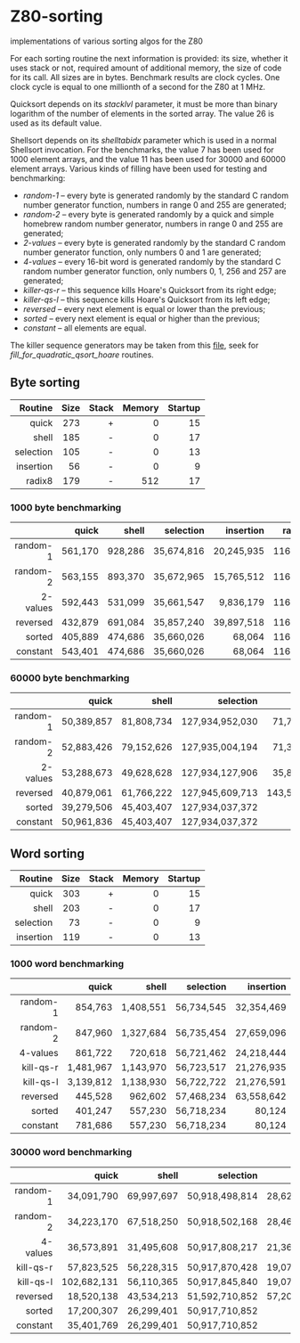 # Z80-sorting
implementations of various sorting algos for the Z80

For each sorting routine the next information is provided:  its size, whether it uses stack or not, required amount of additional memory, the size of code for its call.  All sizes are in bytes.  Benchmark results are clock cycles.  One clock cycle is equal to one millionth of a second for the Z80 at 1 MHz.

Quicksort depends on its *stacklvl* parameter, it must be more than binary logarithm of the number of elements in the sorted array.  The value 26 is used as its default value. 

Shellsort depends on its *shelltabidx* parameter which is used in a normal Shellsort invocation.  For the benchmarks, the value 7 has been used for 1000 element arrays, and the value 11 has been used for 30000 and 60000 element arrays.
Various kinds of filling have been used for testing and benchmarking:
  * *random-1* &ndash; every byte is generated randomly by the standard C random number generator function, numbers in range 0 and 255 are generated;
  * *random-2* &ndash; every byte is generated randomly by a quick and simple homebrew random number generator, numbers in range 0 and 255 are generated;
  * *2-values* &ndash; every byte is generated randomly by the standard C random number generator function, only numbers 0 and 1 are generated;
  * *4-values* &ndash; every 16-bit word is generated randomly by the standard C random number generator function, only numbers 0, 1, 256 and 257 are generated;
  * *killer-qs-r* &ndash; this sequence kills Hoare's Quicksort from its right edge;
  * *killer-qs-l* &ndash; this sequence kills Hoare's Quicksort from its left edge;
  * *reversed* &ndash; every next element is equal or lower than the previous;
  * *sorted* &ndash; every next element is equal or higher than the previous;
  * *constant* &ndash; all elements are equal.
  
The killer sequence generators may be taken from this [file](https://github.com/litwr2/research-of-sorting/blob/master/fillings.cpp), seek for *fill_for_quadratic_qsort_hoare* routines.

## Byte sorting

Routine  | Size | Stack | Memory | Startup
--------:|-----:|------:|-------:|-------:
quick    |  273 |     + |      0 |      15
shell    |  185 |     - |      0 |      17
selection|  105 |     - |      0 |      13
insertion|   56 |     - |      0 |       9
radix8   |  179 |     - |    512 |      17

### 1000 byte benchmarking

  &nbsp; |    quick |    shell |  selection |  insertion | radix8
--------:|---------:|---------:|-----------:|-----------:|-------:
random-1 |  561,170 |  928,286 | 35,674,816 | 20,245,935 | 116,252
random-2 |  563,155 |  893,370 | 35,672,965 | 15,765,512 | 116,252
2-values |  592,443 |  531,099 | 35,661,547 |  9,836,179 | 116,288
reversed |  432,879 |  691,084 | 35,857,240 | 39,897,518 | 116,252
sorted   |  405,889 |  474,686 | 35,660,026 |     68,064 | 116,252
constant |  543,401 |  474,686 | 35,660,026 |     68,064 | 116,306

### 60000 byte benchmarking

  &nbsp; |     quick |     shell |     selection |     insertion |   radix8 
--------:|----------:|----------:|--------------:|--------------:|---------:
random-1 | 50,389,857| 81,808,734|127,934,952,030| 71,753,189,534| 6,138,752
random-2 | 52,883,426| 79,152,626|127,935,004,194| 71,361,558,850| 6,139,850
2-values | 53,288,673| 49,628,628|127,934,127,906| 35,873,116,983| 6,142,604
reversed | 40,879,061| 61,766,222|127,945,609,713|143,557,968,559| 6,138,752
sorted   | 39,279,506| 45,403,407|127,934,037,372|      4,084,222| 6,138,752
constant | 50,961,836| 45,403,407|127,934,037,372|      4,084,222| 6,142,622

## Word sorting

Routine  | Size | Stack | Memory | Startup
--------:|-----:|------:|-------:|-------:
quick    |  303 |     + |      0 |      15
shell    |  203 |     - |      0 |      17
selection|   73 |     - |      0 |       9
insertion|  119 |     - |      0 |      13

### 1000 word benchmarking

  &nbsp; |     quick |    shell | selection | insertion 
--------:|----------:|---------:|----------:|----------:
random-1 |    854,763| 1,408,551| 56,734,545| 32,354,469
random-2 |    847,960| 1,327,684| 56,735,454| 27,659,096
4-values |    861,722|   720,618| 56,721,462| 24,218,444
kill-qs-r|  1,481,967| 1,143,970| 56,723,517| 21,276,935
kill-qs-l|  3,139,812| 1,138,930| 56,722,722| 21,276,591
reversed |    445,528|   962,602| 57,468,234| 63,558,642
sorted   |    401,247|   557,230| 56,718,234|     80,124
constant |    781,686|   557,230| 56,718,234|     80,124

### 30000 word benchmarking

  &nbsp; |     quick |     shell |     selection |    insertion 
--------:|----------:|----------:|--------------:|-------------:
random-1 | 34,091,790| 69,997,697| 50,918,498,814|28,620,322,011
random-2 | 34,223,170| 67,518,250| 50,918,502,168|28,465,154,836
4-values | 36,573,891| 31,495,608| 50,917,808,217|21,361,142,600
kill-qs-r| 57,823,525| 56,228,315| 50,917,870,428|19,072,438,388
kill-qs-l|102,682,131| 56,110,365| 50,917,845,840|19,072,437,339
reversed | 18,520,138| 43,534,213| 51,592,710,852|57,209,527,766
sorted   | 17,200,307| 26,299,401| 50,917,710,852|     2,404,210
constant | 35,401,769| 26,299,401| 50,917,710,852|     2,404,210


